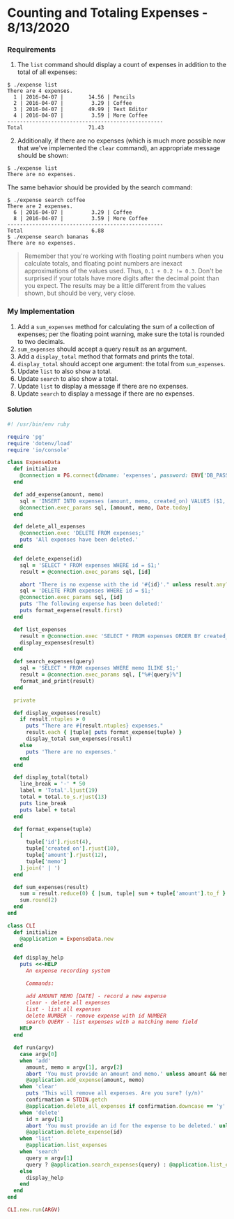 
# Counting and Totaling Expenses - 8/13/2020

### Requirements

1. The `list` command should display a count of expenses in addition to the total of all expenses:

```
$ ./expense list
There are 4 expenses.
  1 | 2016-04-07 |        14.56 | Pencils
  2 | 2016-04-07 |         3.29 | Coffee
  3 | 2016-04-07 |        49.99 | Text Editor
  4 | 2016-04-07 |         3.59 | More Coffee
--------------------------------------------------
Total                     71.43
```

2. Additionally, if there are no expenses (which is much more possible now that we've implemented the `clear` command), an appropriate message should be shown:

```
$ ./expense list
There are no expenses.
```

The same behavior should be provided by the search command:

```
$ ./expense search coffee
There are 2 expenses.
  6 | 2016-04-07 |         3.29 | Coffee
  8 | 2016-04-07 |         3.59 | More Coffee
--------------------------------------------------
Total                      6.88
$ ./expense search bananas
There are no expenses.
```

> Remember that you're working with floating point numbers when you calculate totals, and floating point numbers are inexact approximations of the values used. Thus, `0.1 + 0.2 != 0.3`. Don't be surprised if your totals have more digits after the decimal point than you expect. The results may be a little different from the values shown, but should be very, very close.

### My Implementation

1. Add a `sum_expenses` method for calculating the sum of a collection of expenses; per the floating point warning, make sure the total is rounded to two decimals.
2. `sum_expenses` should accept a query result as an argument.
3. Add a `display_total` method that formats and prints the total.
4. `display_total` should accept one argument: the total from `sum_expenses`.
5. Update `list` to also show a total.
6. Update `search` to also show a total.
7. Update `list` to display a message if there are no expenses.
8. Update `search` to display a message if there are no expenses.

#### Solution

```ruby
#! /usr/bin/env ruby

require 'pg'
require 'dotenv/load'
require 'io/console'

class ExpenseData
  def initialize
    @connection = PG.connect(dbname: 'expenses', password: ENV['DB_PASSWORD'])
  end

  def add_expense(amount, memo)
    sql = 'INSERT INTO expenses (amount, memo, created_on) VALUES ($1, $2, $3);'
    @connection.exec_params sql, [amount, memo, Date.today]
  end

  def delete_all_expenses
    @connection.exec 'DELETE FROM expenses;'
    puts 'All expenses have been deleted.'
  end

  def delete_expense(id)
    sql = 'SELECT * FROM expenses WHERE id = $1;'
    result = @connection.exec_params sql, [id]

    abort "There is no expense with the id '#{id}'." unless result.any?
    sql = 'DELETE FROM expenses WHERE id = $1;'
    @connection.exec_params sql, [id]
    puts 'The following expense has been deleted:'
    puts format_expense(result.first)
  end

  def list_expenses
    result = @connection.exec 'SELECT * FROM expenses ORDER BY created_on;'
    display_expenses(result)
  end

  def search_expenses(query)
    sql = 'SELECT * FROM expenses WHERE memo ILIKE $1;'
    result = @connection.exec_params sql, ["%#{query}%"]
    format_and_print(result)
  end

  private

  def display_expenses(result)
    if result.ntuples > 0
      puts "There are #{result.ntuples} expenses."
      result.each { |tuple| puts format_expense(tuple) }
      display_total sum_expenses(result)
    else
      puts 'There are no expenses.'
    end
  end

  def display_total(total)
    line_break = '-' * 50
    label = 'Total'.ljust(19)
    total = total.to_s.rjust(13)
    puts line_break
    puts label + total
  end

  def format_expense(tuple)
    [
      tuple['id'].rjust(4),
      tuple['created_on'].rjust(10),
      tuple['amount'].rjust(12),
      tuple['memo']
    ].join(' | ')
  end

  def sum_expenses(result)
    sum = result.reduce(0) { |sum, tuple| sum + tuple['amount'].to_f }
    sum.round(2)
  end
end

class CLI
  def initialize
    @application = ExpenseData.new
  end

  def display_help
    puts <<~HELP
      An expense recording system

      Commands:

      add AMOUNT MEMO [DATE] - record a new expense
      clear - delete all expenses
      list - list all expenses
      delete NUMBER - remove expense with id NUMBER
      search QUERY - list expenses with a matching memo field
    HELP
  end

  def run(argv)
    case argv[0]
    when 'add'
      amount, memo = argv[1], argv[2]
      abort 'You must provide an amount and memo.' unless amount && memo
      @application.add_expense(amount, memo)
    when 'clear'
      puts 'This will remove all expenses. Are you sure? (y/n)'
      confirmation = STDIN.getch
      @application.delete_all_expenses if confirmation.downcase == 'y'
    when 'delete'
      id = argv[1]
      abort 'You must provide an id for the expense to be deleted.' unless id
      @application.delete_expense(id)
    when 'list'
      @application.list_expenses
    when 'search'
      query = argv[1]
      query ? @application.search_expenses(query) : @application.list_expenses
    else
      display_help
    end
  end
end

CLI.new.run(ARGV)
```
